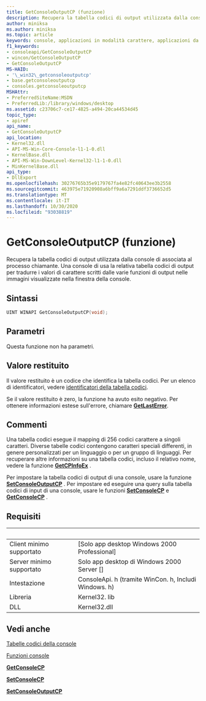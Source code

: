 ```yaml
---
title: GetConsoleOutputCP (funzione)
description: Recupera la tabella codici di output utilizzata dalla console di associata al processo chiamante.
author: miniksa
ms.author: miniksa
ms.topic: article
keywords: console, applicazioni in modalità carattere, applicazioni da riga di comando, applicazioni di terminale, api della console
f1_keywords:
- consoleapi/GetConsoleOutputCP
- wincon/GetConsoleOutputCP
- GetConsoleOutputCP
MS-HAID:
- '\_win32\_getconsoleoutputcp'
- base.getconsoleoutputcp
- consoles.getconsoleoutputcp
MSHAttr:
- PreferredSiteName:MSDN
- PreferredLib:/library/windows/desktop
ms.assetid: c23706c7-ce17-4825-a494-20ca44534d45
topic_type:
- apiref
api_name:
- GetConsoleOutputCP
api_location:
- Kernel32.dll
- API-MS-Win-Core-Console-l1-1-0.dll
- KernelBase.dll
- API-MS-Win-DownLevel-Kernel32-l1-1-0.dll
- MinKernelBase.dll
api_type:
- DllExport
ms.openlocfilehash: 30276765b35e9179767fa4e82fc40643ee3b2558
ms.sourcegitcommit: 463975e71920908a6bff9a6a7291ddf3736652d5
ms.translationtype: MT
ms.contentlocale: it-IT
ms.lasthandoff: 10/30/2020
ms.locfileid: "93038819"
---
```

# <a name="getconsoleoutputcp-function"></a>GetConsoleOutputCP (funzione)

Recupera la tabella codici di output utilizzata dalla console di associata al processo chiamante. Una console di usa la relativa tabella codici di output per tradurre i valori di carattere scritti dalle varie funzioni di output nelle immagini visualizzate nella finestra della console.

## <a name="syntax"></a>Sintassi

```C
UINT WINAPI GetConsoleOutputCP(void);
```

## <a name="parameters"></a>Parametri

Questa funzione non ha parametri.

## <a name="return-value"></a>Valore restituito

Il valore restituito è un codice che identifica la tabella codici. Per un elenco di identificatori, vedere [identificatori della tabella codici](https://msdn.microsoft.com/library/windows/desktop/dd317756).

Se il valore restituito è zero, la funzione ha avuto esito negativo. Per ottenere informazioni estese sull'errore, chiamare [**GetLastError**](https://msdn.microsoft.com/library/windows/desktop/ms679360).

## <a name="remarks"></a>Commenti

Una tabella codici esegue il mapping di 256 codici carattere a singoli caratteri. Diverse tabelle codici contengono caratteri speciali differenti, in genere personalizzati per un linguaggio o per un gruppo di linguaggi. Per recuperare altre informazioni su una tabella codici, incluso il relativo nome, vedere la funzione [**GetCPInfoEx**](https://msdn.microsoft.com/library/windows/desktop/dd318081) .

Per impostare la tabella codici di output di una console, usare la funzione [**SetConsoleOutputCP**](setconsoleoutputcp.md) . Per impostare ed eseguire una query sulla tabella codici di input di una console, usare le funzioni [**SetConsoleCP**](setconsolecp.md) e [**GetConsoleCP**](getconsolecp.md) .

## <a name="requirements"></a>Requisiti

| &nbsp; | &nbsp; |
|-|-|
| Client minimo supportato | \[Solo app desktop Windows 2000 Professional\] |
| Server minimo supportato | Solo app desktop di Windows 2000 Server \[\] |
| Intestazione | ConsoleApi. h (tramite WinCon. h, Includi Windows. h) |
| Libreria | Kernel32. lib |
| DLL | Kernel32.dll |

## <a name="see-also"></a>Vedi anche

[Tabelle codici della console](console-code-pages.md)

[Funzioni console](console-functions.md)

[**GetConsoleCP**](getconsolecp.md)

[**SetConsoleCP**](setconsolecp.md)

[**SetConsoleOutputCP**](setconsoleoutputcp.md)
